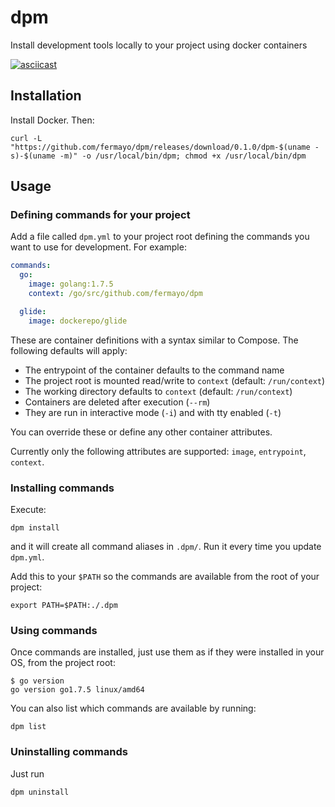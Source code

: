 # dpm

Install development tools locally to your project using docker containers

[![asciicast](https://asciinema.org/a/f056w0w93x0b2tpgppkzegw50.png)](https://asciinema.org/a/f056w0w93x0b2tpgppkzegw50)


## Installation

Install Docker. Then:

    curl -L "https://github.com/fermayo/dpm/releases/download/0.1.0/dpm-$(uname -s)-$(uname -m)" -o /usr/local/bin/dpm; chmod +x /usr/local/bin/dpm


## Usage

### Defining commands for your project

Add a file called `dpm.yml` to your project root defining the commands you want to use for development. For example:

```yaml
commands:
  go:
    image: golang:1.7.5
    context: /go/src/github.com/fermayo/dpm

  glide:
    image: dockerepo/glide
```

These are container definitions with a syntax similar to Compose. The following defaults will apply:
* The entrypoint of the container defaults to the command name
* The project root is mounted read/write to `context` (default: `/run/context`)
* The working directory defaults to `context` (default: `/run/context`)
* Containers are deleted after execution (`--rm`)
* They are run in interactive mode (`-i`) and with tty enabled (`-t`)

You can override these or define any other container attributes.

Currently only the following attributes are supported: `image`, `entrypoint`, `context`.

### Installing commands

Execute:

    dpm install
    
and it will create all command aliases in `.dpm/`. Run it every time you update `dpm.yml`.

Add this to your `$PATH` so the commands are available from the root of your project:

    export PATH=$PATH:./.dpm


### Using commands

Once commands are installed, just use them as if they were installed in your OS, from the project root:

    $ go version
    go version go1.7.5 linux/amd64

You can also list which commands are available by running:

    dpm list


### Uninstalling commands

Just run

    dpm uninstall
